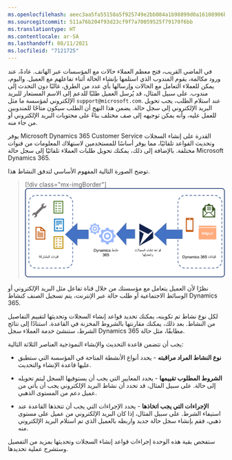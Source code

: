```yaml
---
ms.openlocfilehash: aeec3aa5fa55158a5f925749e2bb084a1b98899d0a16108906b5c4899d880df2
ms.sourcegitcommit: 511a76b204f93d23cf9f7a70059525f79170f6bb
ms.translationtype: HT
ms.contentlocale: ar-SA
ms.lasthandoff: 08/11/2021
ms.locfileid: "7121725"
---
```

في الماضي القريب، فتح معظم العملاء حالات مع المؤسسات عبر الهاتف. عادةً، عند ورود مكالمة، يقوم المندوب الذي استلمها بإنشاء الحالة أثناء تفاعلهم مع العميل. واليوم، يمكن للعملاء التعامل مع الحالات وإرسالها بأي عدد من الطرق، غالبًا دون التحدث إلى مندوب. على سبيل المثال، قد يُرسل العميل طلبًا للدعم إلى الاسم المستعار للبريد الإلكتروني لمؤسسة ما مثل `support@microsoft.com`. عند استلام الطلب، يجب تحويل البريد الإلكتروني إلى سجل حالة. يضمن هذا النهج أن الطلب سيكون متاحًا للمندوبين للعمل عليه، وأنه يمكن توجيهه إلى صف مختلف بناءً على محتويات البريد الإلكتروني أو من جاء منه.

يوفر Microsoft Dynamics 365 Customer Service القدرة على إنشاء السجلات وتحديث القواعد تلقائيًا، مما يوفر أساسًا للمستخدمين لاستهلاك المعلومات من قنوات مختلفة. بالإضافة إلى ذلك، يمكنك تحويل طلبات العملاء تلقائيًا إلى سجل حالة Microsoft Dynamics 365.

توضح الصورة التالية المفهوم الأساسي لتدفق النشاط هذا.

> [!div class="mx-imgBorder"]
> [![لقطة شاشة لمخطط انسيابي يعرض قنوات المشاركة ونشاط Dynamics 365 وقواعد إنشاء السجلات وتحديثها وكيانات Dynamics 365.](../media/1-concept.png)](../media/1-concept.png#lightbox)

نظرًا لأن العميل يتعامل مع مؤسستك من خلال قناة تفاعل مثل البريد الإلكتروني أو الوسائط الاجتماعية أو طلب حالة عبر الإنترنت، يتم تسجيل الصنف كنشاط Dynamics 365.

لكل نوع نشاط تم تكوينه، يمكنك تحديد قواعد إنشاء السجلات وتحديثها لتقييم التفاصيل من النشاط. بعد ذلك، يمكنك مقارنتها بالشروط المخزنة في القاعدة. استنادًا إلى نتائج الشرط، ستنشئ خدمة العملاء سجل Dynamics 365 مطابقًا، مثل حالة.

يجب أن تتضمن قاعدة التحديث والإنشاء النموذجية العناصر الثلاثة التالية:

- **‏‫نوع النشاط المراد مراقبته‬** - يحدد أنواع الأنشطة المتاحة في المؤسسة التي ستطبق عليها قاعدة الإنشاء والتحديث.

- **الشروط المطلوب تقييمها** - يحدد المعايير التي يجب أن يستوفيها السجل ليتم تحويله إلى حالة. على سبيل المثال، قد تحدد أن نشاط البريد الإلكتروني يجب أن يأتي من عميل دعم من المستوى الذهبي.

- **‏‫الإجراءات التي يجب اتخاذها‬** - يحدد الإجراءات التي يجب أن تتخذها القاعدة عند استيفاء الشرط. على سبيل المثال، إذا كان البريد الإلكتروني من عميل على مستوى ذهبي، فقم بإنشاء سجل حالة جديد واربطه بالعميل الذي تم استلام البريد الإلكتروني منه.

ستفحص بقية هذه الوحدة إجراءات قواعد إنشاء السجلات وتحديثها بمزيد من التفصيل وستشرح عملية تحديدها.
